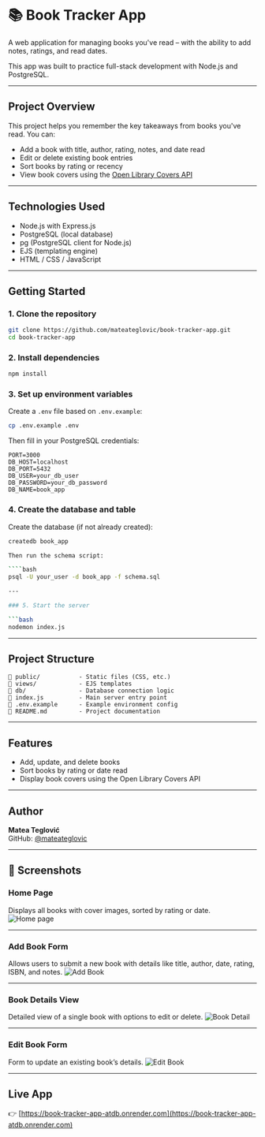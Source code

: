 # 📚 Book Tracker App

A web application for managing books you've read – with the ability to add notes, ratings, and read dates.

This app was built to practice full-stack development with Node.js and PostgreSQL.

---

## Project Overview

This project helps you remember the key takeaways from books you've read. You can:

- Add a book with title, author, rating, notes, and date read
- Edit or delete existing book entries
- Sort books by rating or recency
- View book covers using the [Open Library Covers API](https://openlibrary.org/dev/docs/api/covers)

---

## Technologies Used

- Node.js with Express.js
- PostgreSQL (local database)
- pg (PostgreSQL client for Node.js)
- EJS (templating engine)
- HTML / CSS / JavaScript

---

## Getting Started

### 1. Clone the repository

```bash
git clone https://github.com/mateateglovic/book-tracker-app.git
cd book-tracker-app
```

### 2. Install dependencies

```bash
npm install
```

### 3. Set up environment variables

Create a `.env` file based on `.env.example`:

```bash
cp .env.example .env
```

Then fill in your PostgreSQL credentials:

```env
PORT=3000
DB_HOST=localhost
DB_PORT=5432
DB_USER=your_db_user
DB_PASSWORD=your_db_password
DB_NAME=book_app
```

### 4. Create the database and table

Create the database (if not already created):

```bash
createdb book_app

Then run the schema script:

````bash
psql -U your_user -d book_app -f schema.sql

---

### 5. Start the server

```bash
nodemon index.js
````

---

## Project Structure

```
📁 public/           - Static files (CSS, etc.)
📁 views/            - EJS templates
📁 db/               - Database connection logic
📄 index.js          - Main server entry point
📄 .env.example      - Example environment config
📄 README.md         - Project documentation
```

---

## Features

- Add, update, and delete books
- Sort books by rating or date read
- Display book covers using the Open Library Covers API

---

## Author

**Matea Teglović**  
GitHub: [@mateateglovic](https://github.com/mateateglovic)

---

## 📸 Screenshots

### Home Page

Displays all books with cover images, sorted by rating or date.
![Home page](./public/images/home-page.png)

---

### Add Book Form

Allows users to submit a new book with details like title, author, date, rating, ISBN, and notes.
![Add Book](./public/images/add-book-form.png)

---

### Book Details View

Detailed view of a single book with options to edit or delete.
![Book Detail](./public/images/book-details.png)

---

### Edit Book Form

Form to update an existing book’s details.
![Edit Book](./public/images/edit-book-form.png)

---

## Live App

👉 [https://book-tracker-app-atdb.onrender.com](https://book-tracker-app-atdb.onrender.com)
